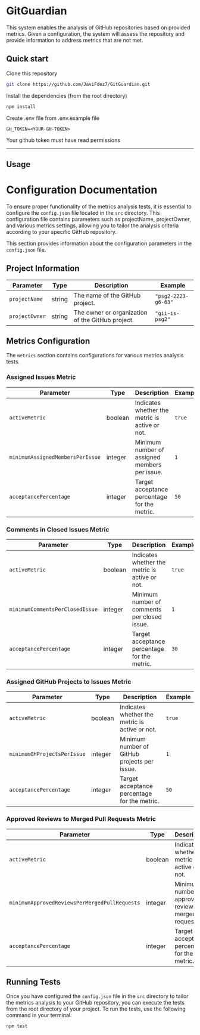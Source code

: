 # GitGuardian
This system enables the analysis of GitHub repositories based on provided metrics. Given a configuration, the system will assess the repository and provide information to address metrics that are not met.

## Quick start
Clone this repository
```bash
git clone https://github.com/JaviFdez7/GitGuardian.git
```
Install the dependencies (from the root directory)
```bash
npm install
```
Create .env file from .env.example file
```
GH_TOKEN=<YOUR-GH-TOKEN>
```
Your github token must have read permissions

---

## Usage
# Configuration Documentation

To ensure proper functionality of the metrics analysis tests, it is essential to configure the `config.json` file located in the `src` directory. This configuration file contains parameters such as projectName, projectOwner, and various metrics settings, allowing you to tailor the analysis criteria according to your specific GitHub repository. 

This section provides information about the configuration parameters in the `config.json` file.

## Project Information

| Parameter      | Type   | Description                                       | Example            |
| -------------- | ------ | ------------------------------------------------- | ------------------ |
| `projectName`  | string | The name of the GitHub project.                   | `"psg2-2223-g6-63"`|
| `projectOwner` | string | The owner or organization of the GitHub project.  | `"gii-is-psg2"`    |

## Metrics Configuration

The `metrics` section contains configurations for various metrics analysis tests.

### Assigned Issues Metric

| Parameter                         | Type    | Description                                           | Example |
| --------------------------------- | ------- | ----------------------------------------------------- | ------- |
| `activeMetric`                    | boolean | Indicates whether the metric is active or not.        | `true`  |
| `minimumAssignedMembersPerIssue`  | integer | Minimum number of assigned members per issue.         | `1`     |
| `acceptancePercentage`            | integer | Target acceptance percentage for the metric.          | `50`    |

### Comments in Closed Issues Metric

| Parameter                           | Type    | Description                                              | Example |
| ----------------------------------- | ------- | -------------------------------------------------------- | ------- |
| `activeMetric`                      | boolean | Indicates whether the metric is active or not.           | `true`  |
| `minimumCommentsPerClosedIssue`     | integer | Minimum number of comments per closed issue.             | `1`     |
| `acceptancePercentage`              | integer | Target acceptance percentage for the metric.             | `30`    |

### Assigned GitHub Projects to Issues Metric

| Parameter                        | Type    | Description                                               | Example |
| -------------------------------- | ------- | --------------------------------------------------------- | ------- |
| `activeMetric`                   | boolean | Indicates whether the metric is active or not.            | `true`  |
| `minimumGHProjectsPerIssue`      | integer | Minimum number of GitHub projects per issue.              | `1`     |
| `acceptancePercentage`           | integer | Target acceptance percentage for the metric.             | `50`    |

### Approved Reviews to Merged Pull Requests Metric

| Parameter                                    | Type    | Description                                                     | Example |
| -------------------------------------------- | ------- | --------------------------------------------------------------- | ------- |
| `activeMetric`                               | boolean | Indicates whether the metric is active or not.                  | `true`  |
| `minimumApprovedReviewsPerMergedPullRequests` | integer | Minimum number of approved reviews per merged pull request.     | `1`     |
| `acceptancePercentage`                       | integer | Target acceptance percentage for the metric.                   | `50`    |

## Running Tests

Once you have configured the `config.json` file in the `src` directory to tailor the metrics analysis to your GitHub repository, you can execute the tests from the root directory of your project. To run the tests, use the following command in your terminal:

```bash
npm test
```
